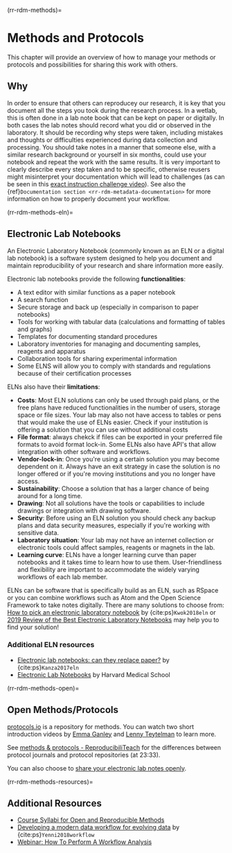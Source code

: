 (rr-rdm-methods)=
# Methods and Protocols

This chapter will provide an overview of how to manage your methods or protocols and possibilities for sharing this work with others.

## Why

In order to ensure that others can reproducey our research, it is key that you document all the steps you took during the research process. 
In a wetlab, this is often done in a lab note book that can be kept on paper or digitally. 
In both cases the lab notes should record what you did or observed in the laboratory. 
It should be recording why steps were taken, including mistakes and thoughts or difficulties experienced during data collection and processing. 
You should take notes in a manner that someone else, with a similar research background or yourself in six months, could use your notebook and repeat the work with the same results. 
It is very important to clearly describe every step taken and to be specific, otherwise reusers might misinterpret your documentation which will lead to challenges (as can be seen in this [exact instruction challenge video](https://www.youtube.com/watch?v=Ct-lOOUqmyY)). 
See also the {ref}`Documentation section <rr-rdm-metadata-documentation>` for more information on how to properly document your workflow. 

(rr-rdm-methods-eln)=
## Electronic Lab Notebooks

An Electronic Laboratory Notebook (commonly known as an ELN or a digital lab notebook) is a software system designed to help you document and maintain reproducibility of your research and share information more easily.

Electronic lab notebooks provide the following **functionalities**:

* A text editor with similar functions as a paper notebook
* A search function
* Secure storage and back up (especially in comparison to paper notebooks)
* Tools for working with tabular data (calculations and formatting of tables and graphs)
* Templates for documenting standard procedures
* Laboratory inventories for managing and documenting samples, reagents and apparatus
* Collaboration tools for sharing experimental information
* Some ELNS will allow you to comply with standards and regulations because of their certification processes

ELNs also have their **limitations**: 

* **Costs**: Most ELN solutions can only be used through paid plans, or the free plans have reduced functionalities in the number of users, storage space or file sizes.
Your lab may also not have access to tables or pens that would make the use of ELNs easier.
Check if your institution is offering a solution that you can use without additional costs 
* **File format**: always chekck if files can be exported in your preferred file formats to avoid format lock-in.
Some ELNs also have API's that allow integration with other software and workflows. 
* **Vendor-lock-in**: Once you're using a certain solution you may become dependent on it.
Always have an exit strategy in case the solution is no longer offered or if you're moving institutions and you no longer have access.
* **Sustainability**: Choose a solution that has a larger chance of being around for a long time.
* **Drawing**: Not all solutions have the tools or capabilities to include drawings or integration with drawing software.
* **Security**: Before using an ELN solution you should check any backup plans and data security measures, especially if you're working with sensitive data.
* **Laboratory situation**: Your lab may not have an internet collection or electronic tools could affect samples, reagents or magnets in the lab. 
* **Learning curve**: ELNs have a longer learning curve than paper notebooks and it takes time to learn how to use them.
User-friendliness and flexibility are important to accommodate the widely varying workflows of each lab member.

ELNs can be software that is specifically build as an ELN, such as RSpace or you can combine workflows such as Atom and the Open Science Framework to take notes digitally.
There are many solutions to choose from: [How to pick an electronic laboratory notebook](https://doi.org/10.1038/d41586-018-05895-3) by {cite:ps}`Kwok2018eln` or [2019 Review of the Best Electronic Laboratory Notebooks](https://app.scientist.com/blog/2019/04/05/2019-review-of-the-best-electronic-laboratory-notebooks) may help you to find your solution!

### Additional ELN resources
* [Electronic lab notebooks: can they replace paper?](https://doi.org/10.1186/s13321-017-0221-3) by {cite:ps}`Kanza2017eln`
* [Electronic Lab Notebooks](https://datamanagement.hms.harvard.edu/collect-analyze/electronic-lab-notebooks) by Harvard Medical School

(rr-rdm-methods-open)=
## Open Methods/Protocols

[protocols.io](https://www.protocols.io/) is a repository for methods. 
You can watch two short introduction videos by [Emma Ganley](https://www.youtube.com/watch?v=hva-oTapSWU&list=PL1CvC6Ez54KCcs99wV3eex1v5GUry6Yb7&index=12) and [Lenny Teytelman](https://www.youtube.com/watch?v=1wN6RqCmpqM&list=PL1CvC6Ez54KDvJbbdLn5rPvf1kInifEh9&index=13) to learn more. 

See [methods & protocols - ReproducibiliTeach](https://www.youtube.com/watch?v=CzpY4A5G70s&list=PLWb8IFSVeQ620plPweZIQSGQODpGOww8r&index=3) for the differences between protocol journals and protocol repositories (at 23:33).

You can also choose to [share your electronic lab notes openly](https://web.archive.org/web/20210309195308/https://www.lornecampbell.org/?p=179). 

(rr-rdm-methods-resources)=
## Additional Resources

* [Course Syllabi for Open and Reproducible Methods](https://osf.io/vkhbt/)
* [Developing a modern data workflow for evolving data](https://doi.org/10.1101/344804) by {cite:ps}`Yenni2018workflow`
* [Webinar:  How To Perform A Workflow Analysis ](https://www.youtube.com/watch?v=9H9xnVRlc_M)

